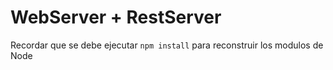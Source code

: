# WebServer + RestServer


Recordar que se debe ejecutar ```npm install``` para reconstruir los modulos de Node